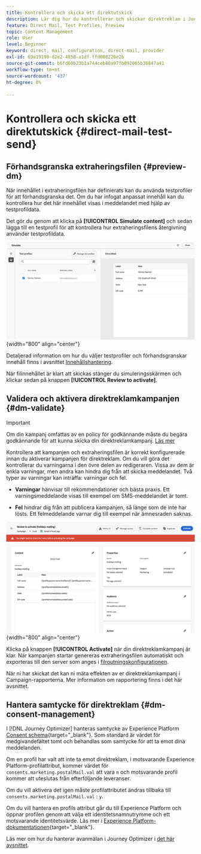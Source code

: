 ```yaml
---
title: Kontrollera och skicka ett direktutskick
description: Lär dig hur du kontrollerar och skickar direktreklam i Journey Optimizer
feature: Direct Mail, Test Profiles, Preview
topic: Content Management
role: User
level: Beginner
keyword: direct, mail, configuration, direct-mail, provider
exl-id: 69a19190-d2e2-4858-a1df-ffd008226e2b
source-git-commit: b6fd60b23b1a744ceb80a97fb092065b36847a41
workflow-type: tm+mt
source-wordcount: '437'
ht-degree: 0%

---
```


# Kontrollera och skicka ett direktutskick {#direct-mail-test-send}

## Förhandsgranska extraheringsfilen {#preview-dm}

När innehållet i extraheringsfilen har definierats kan du använda testprofiler för att förhandsgranska det. Om du har infogat anpassat innehåll kan du kontrollera hur det här innehållet visas i meddelandet med hjälp av testprofildata.

Det gör du genom att klicka på **[!UICONTROL Simulate content]** och sedan lägga till en testprofil för att kontrollera hur extraheringsfilens återgivning använder testprofildata.

![](assets/direct-mail-simulate.png){width="800" align="center"}

Detaljerad information om hur du väljer testprofiler och förhandsgranskar innehåll finns i avsnittet [Innehållshantering](../content-management/preview-test.md).

När filinnehållet är klart att skickas stänger du simuleringsskärmen och klickar sedan på knappen **[!UICONTROL Review to activate]**.

## Validera och aktivera direktreklamkampanjen {#dm-validate}

>[!IMPORTANT]
>
> Om din kampanj omfattas av en policy för godkännande måste du begära godkännande för att kunna skicka din direktreklamkampanj. [Läs mer](../test-approve/gs-approval.md)

Kontrollera att kampanjen och extraheringsfilen är korrekt konfigurerade innan du aktiverar kampanjen för direktreklam. Om du vill göra det kontrollerar du varningarna i den övre delen av redigeraren. Vissa av dem är enkla varningar, men andra kan hindra dig från att skicka meddelandet. Två typer av varningar kan inträffa: varningar och fel.

* **Varningar** hänvisar till rekommendationer och bästa praxis. Ett varningsmeddelande visas till exempel om SMS-meddelandet är tomt.

* **Fel** hindrar dig från att publicera kampanjen, så länge som de inte har lösts. Ett felmeddelande varnar dig till exempel när ämnesraden saknas.

![](assets/direct-mail-review.png){width="800" align="center"}

Klicka på knappen **[!UICONTROL Activate]** när din direktreklamkampanj är klar. När kampanjen startar genereras extraheringsfilen automatiskt och exporteras till den server som anges i [filroutningskonfigurationen](../direct-mail/direct-mail-configuration.md).

När ni har skickat det kan ni mäta effekten av er direktreklamkampanj i Campaign-rapporterna. Mer information om rapportering finns i det här avsnittet.

## Hantera samtycke för direktreklam {#dm-consent-management}

I [!DNL Journey Optimizer] hanteras samtycke av Experience Platform [Consent schema](https://experienceleague.adobe.com/docs/experience-platform/xdm/field-groups/profile/consents.html){target="_blank"}. Som standard är värdet för medgivandefältet tomt och behandlas som samtycke för att ta emot dina meddelanden.

Om en profil har valt att inte ta emot direktreklam, i motsvarande Experience Platform-profilattribut, kommer värdet för `consents.marketing.postalMail.val` att vara `n` och motsvarande profil kommer att uteslutas från efterföljande leveranser.

Om du vill aktivera det igen måste profilattributet ändras tillbaka till `consents.marketing.postalMail.val` : `y`.

Om du vill hantera en profils attribut går du till Experience Platform och öppnar profilen genom att välja ett identitetsnamnutrymme och ett motsvarande identitetsvärde. Läs mer i [Experience Platform-dokumentationen](https://experienceleague.adobe.com/docs/experience-platform/profile/ui/user-guide.html#getting-started){target="_blank"}.

Läs mer om hur du hanterar avanmälan i Journey Optimizer i [det här avsnittet](../privacy/opt-out.md).
